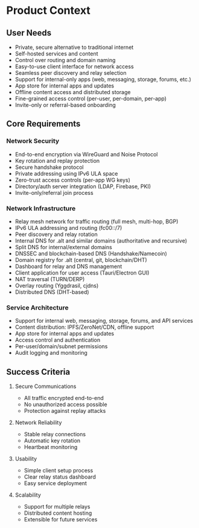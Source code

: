 # Product Context

## User Needs
- Private, secure alternative to traditional internet
- Self-hosted services and content
- Control over routing and domain naming
- Easy-to-use client interface for network access
- Seamless peer discovery and relay selection
- Support for internal-only apps (web, messaging, storage, forums, etc.)
- App store for internal apps and updates
- Offline content access and distributed storage
- Fine-grained access control (per-user, per-domain, per-app)
- Invite-only or referral-based onboarding

## Core Requirements

### Network Security
- End-to-end encryption via WireGuard and Noise Protocol
- Key rotation and replay protection
- Secure handshake protocol
- Private addressing using IPv6 ULA space
- Zero-trust access controls (per-app WG keys)
- Directory/auth server integration (LDAP, Firebase, PKI)
- Invite-only/referral join process

### Network Infrastructure 
- Relay mesh network for traffic routing (full mesh, multi-hop, BGP)
- IPv6 ULA addressing and routing (fc00::/7)
- Peer discovery and relay rotation
- Internal DNS for .alt and similar domains (authoritative and recursive)
- Split DNS for internal/external domains
- DNSSEC and blockchain-based DNS (Handshake/Namecoin)
- Domain registry for .alt (central, git, blockchain/DHT)
- Dashboard for relay and DNS management
- Client application for user access (Tauri/Electron GUI)
- NAT traversal (TURN/DERP)
- Overlay routing (Yggdrasil, cjdns)
- Distributed DNS (DHT-based)

### Service Architecture
- Support for internal web, messaging, storage, forums, and API services
- Content distribution: IPFS/ZeroNet/CDN, offline support
- App store for internal apps and updates
- Access control and authentication
- Per-user/domain/subnet permissions
- Audit logging and monitoring
## Success Criteria
1. Secure Communications
   - All traffic encrypted end-to-end
   - No unauthorized access possible
   - Protection against replay attacks

2. Network Reliability
   - Stable relay connections
   - Automatic key rotation
   - Heartbeat monitoring

3. Usability
   - Simple client setup process
   - Clear relay status dashboard
   - Easy service deployment

4. Scalability
   - Support for multiple relays
   - Distributed content hosting
   - Extensible for future services
